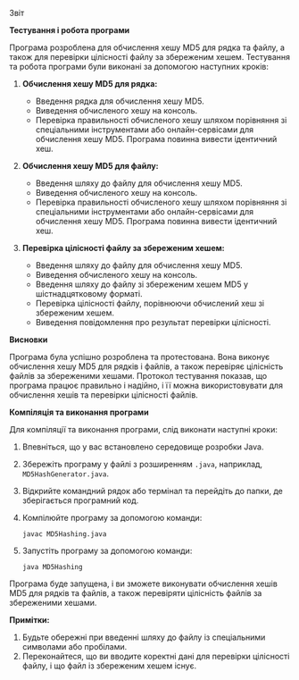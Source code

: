 Звіт

**Тестування і робота програми**

Програма розроблена для обчислення хешу MD5 для рядка та файлу, а також для перевірки цілісності файлу за збереженим хешем. Тестування та робота програми були виконані за допомогою наступних кроків:

1. **Обчислення хешу MD5 для рядка:**
    - Введення рядка для обчислення хешу MD5.
    - Виведення обчисленого хешу на консоль.
    - Перевірка правильності обчисленого хешу шляхом порівняння зі спеціальними інструментами або онлайн-сервісами для обчислення хешу MD5. Програма повинна вивести ідентичний хеш.

2. **Обчислення хешу MD5 для файлу:**
    - Введення шляху до файлу для обчислення хешу MD5.
    - Виведення обчисленого хешу на консоль.
    - Перевірка правильності обчисленого хешу шляхом порівняння зі спеціальними інструментами або онлайн-сервісами для обчислення хешу MD5. Програма повинна вивести ідентичний хеш.

3. **Перевірка цілісності файлу за збереженим хешем:**
    - Введення шляху до файлу для обчислення хешу MD5.
    - Виведення обчисленого хешу на консоль.
    - Введення шляху до файлу зі збереженим хешем MD5 у шістнадцятковому форматі.
    - Перевірка цілісності файлу, порівнюючи обчислений хеш зі збереженим хешем.
    - Виведення повідомлення про результат перевірки цілісності.

**Висновки**

Програма була успішно розроблена та протестована. Вона виконує обчислення хешу MD5 для рядків і файлів, а також перевіряє цілісність файлів за збереженими хешами. Протокол тестування показав, що програма працює правильно і надійно, і її можна використовувати для обчислення хешів та перевірки цілісності файлів.

**Компіляція та виконання програми**

Для компіляції та виконання програми, слід виконати наступні кроки:

1. Впевніться, що у вас встановлено середовище розробки Java.

2. Збережіть програму у файлі з розширенням `.java`, наприклад, `MD5HashGenerator.java`.

3. Відкрийте командний рядок або термінал та перейдіть до папки, де зберігається програмний код.

4. Компілюйте програму за допомогою команди:

   ```
   javac MD5Hashing.java
   ```

5. Запустіть програму за допомогою команди:

   ```
   java MD5Hashing
   ```

Програма буде запущена, і ви зможете виконувати обчислення хешів MD5 для рядків та файлів, а також перевіряти цілісність файлів за збереженими хешами.

**Примітки:**
1. Будьте обережні при введенні шляху до файлу із спеціальними символами або пробілами.
2. Переконайтеся, що ви вводите коректні дані для перевірки цілісності файлу, і що файл із збереженим хешем існує.
